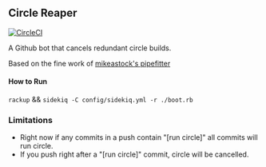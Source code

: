 ## Circle Reaper

[![CircleCI](https://circleci.com/gh/mikestephens/circle_reaper/tree/master.svg?style=svg)](https://circleci.com/gh/mikestephens/circle_reaper/tree/master)

A Github bot that cancels redundant circle builds.


Based on the fine work of [mikeastock's pipefitter](https://github.com/mikeastock/pipefitter)


#### How to Run
`rackup` && `sidekiq -C config/sidekiq.yml -r ./boot.rb`


### Limitations
- Right now if any commits in a push contain "[run circle]" all commits will run circle.
- If you push right after a "[run circle]" commit, circle will be cancelled.
